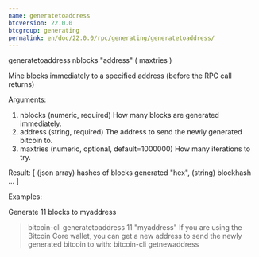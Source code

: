 ```yaml
---
name: generatetoaddress
btcversion: 22.0.0
btcgroup: generating
permalink: en/doc/22.0.0/rpc/generating/generatetoaddress/
---
```


generatetoaddress nblocks "address" ( maxtries )

Mine blocks immediately to a specified address (before the RPC call returns)

Arguments:
1. nblocks     (numeric, required) How many blocks are generated immediately.
2. address     (string, required) The address to send the newly generated bitcoin to.
3. maxtries    (numeric, optional, default=1000000) How many iterations to try.

Result:
[           (json array) hashes of blocks generated
  "hex",    (string) blockhash
  ...
]

Examples:

Generate 11 blocks to myaddress
> bitcoin-cli generatetoaddress 11 "myaddress"
If you are using the Bitcoin Core wallet, you can get a new address to send the newly generated bitcoin to with:
> bitcoin-cli getnewaddress 


